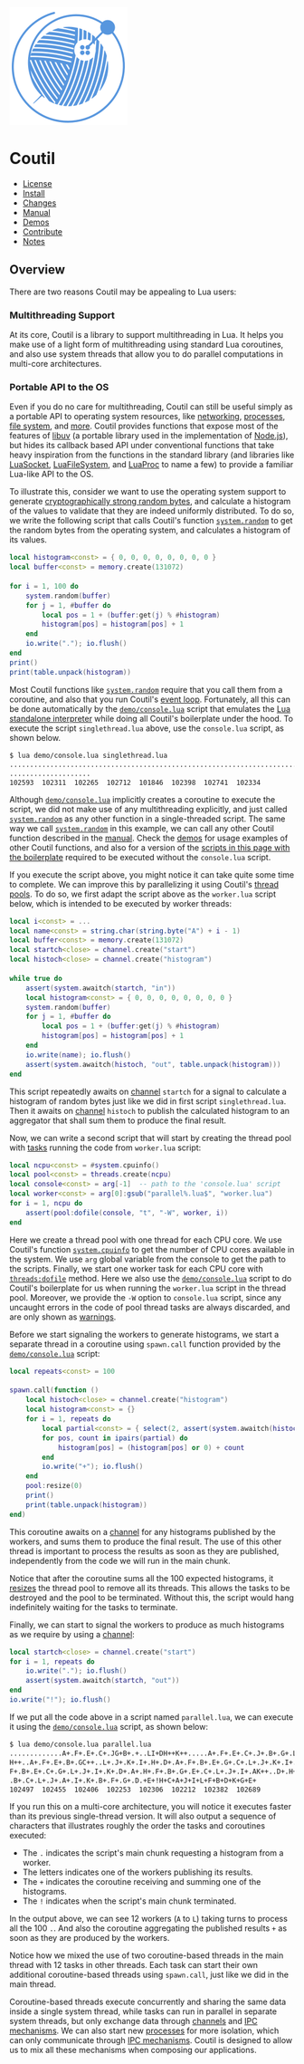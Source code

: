 ![logo](doc/logo.svg)

Coutil
======

- [License](LICENSE)
- [Install](doc/install.md)
- [Changes](doc/changelog.md)
- [Manual](doc/manual.md)
- [Demos](demo)
- [Contribute](doc/contributing.md)
- [Notes](doc/devnotes.md)

Overview
--------

There are two reasons Coutil may be appealing to Lua users:

### Multithreading Support

At its core,
Coutil is a library to support multithreading in Lua.
It helps you make use of a light form of multithreading using standard Lua coroutines,
and also use system threads that allow you to do parallel computations in multi-core architectures.

### Portable API to the OS

Even if you do no care for multithreading,
Coutil can still be useful simply as a portable API to operating system resources,
like [networking](doc/manual.md#network--ipc),
[processes](doc/manual.md#system-processes),
[file system](doc/manual.md#file-system),
and [more](doc/manual.md#summary).
Coutil provides functions that expose most of the features of [libuv](https://libuv.org/)
(a portable library used in the implementation of [Node.js](https://nodejs.org/)),
but hides its callback based API under conventional functions that take heavy inspiration from the functions in the standard library
(and libraries like [LuaSocket](https://lunarmodules.github.io/luasocket/),
[LuaFileSystem](https://github.com/lunarmodules/luafilesystem),
and [LuaProc](https://github.com/askyrme/luaproc) to name a few)
to provide a familiar Lua-like API to the OS.

To illustrate this,
consider we want to use the operating system support to generate [cryptographically strong random bytes](https://en.wikipedia.org/wiki/Cryptographically_secure_pseudorandom_number_generator),
and calculate a histogram of the values to validate that they are indeed uniformly distributed.
To do so,
we write the following script that calls Coutil's function [`system.random`](doc/manual.md#systemrandom-buffer--i--j--mode) to get the random bytes from the operating system,
and calculates a histogram of its values.

```lua
local histogram<const> = { 0, 0, 0, 0, 0, 0, 0, 0 }
local buffer<const> = memory.create(131072)

for i = 1, 100 do
	system.random(buffer)
	for j = 1, #buffer do
		local pos = 1 + (buffer:get(j) % #histogram)
		histogram[pos] = histogram[pos] + 1
	end
	io.write("."); io.flush()
end
print()
print(table.unpack(histogram))
```

Most Coutil functions like [`system.random`](doc/manual.md#systemrandom-buffer--i--j--mode) require that you call them from a coroutine,
and also that you run Coutil's [event loop](doc/manual.md#event-processing).
Fortunately,
all this can be done automatically by the [`demo/console.lua`](demo/console.lua) script that emulates the [Lua standalone interpreter](https://www.lua.org/manual/5.4/manual.html#7) while doing all Coutil's boilerplate under the hood.
To execute the script `singlethread.lua` above,
use the `console.lua` script,
as shown below.

```
$ lua demo/console.lua singlethread.lua
................................................................................
....................
102593  102311  102265  102712  101846  102398  102741  102334
```

Although [`demo/console.lua`](demo/console.lua) implicitly creates a coroutine to execute the script,
we did not make use of any multithreading explicitly,
and just called [`system.random`](doc/manual.md#systemrandom-buffer--i--j--mode) as any other function in a single-threaded script.
The same way we call [`system.random`](doc/manual.md#systemrandom-buffer--i--j--mode) in this example,
we can call any other Coutil function described in the [manual](doc/manual.md).
Check the [demos](demo/README.md) for usage examples of other Coutil functions,
and also for a version of the [scripts in this page with the boilerplate](demo/randhist) required to be executed without the `console.lua` script.

If you execute the script above,
you might notice it can take quite some time to complete.
We can improve this by parallelizing it using Coutil's [thread pools](doc/manual.md#thread-pools).
To do so,
we first adapt the script above as the `worker.lua` script below,
which is intended to be executed by worker threads:

```lua
local i<const> = ...
local name<const> = string.char(string.byte("A") + i - 1)
local buffer<const> = memory.create(131072)
local startch<close> = channel.create("start")
local histoch<close> = channel.create("histogram")

while true do
	assert(system.awaitch(startch, "in"))
	local histogram<const> = { 0, 0, 0, 0, 0, 0, 0, 0 }
	system.random(buffer)
	for j = 1, #buffer do
		local pos = 1 + (buffer:get(j) % #histogram)
		histogram[pos] = histogram[pos] + 1
	end
	io.write(name); io.flush()
	assert(system.awaitch(histoch, "out", table.unpack(histogram)))
end
```

This script repeatedly awaits on [channel](doc/manual.md#channels) `startch` for a signal to calculate a histogram of random bytes just like we did in first script `singlethread.lua`.
Then it awaits on [channel](doc/manual.md#channels) `histoch` to publish the calculated histogram to an aggregator that shall sum them to produce the final result.

Now,
we can write a second script that will start by creating the thread pool with [tasks](doc/manual.md#threadsdostring-pool-chunk--chunkname--mode-) running the code from `worker.lua` script:

```lua
local ncpu<const> = #system.cpuinfo()
local pool<const> = threads.create(ncpu)
local console<const> = arg[-1]  -- path to the 'console.lua' script
local worker<const> = arg[0]:gsub("parallel%.lua$", "worker.lua")
for i = 1, ncpu do
	assert(pool:dofile(console, "t", "-W", worker, i))
end
```

Here we create a thread pool with one thread for each CPU core.
We use Coutil's function [`system.cpuinfo`](doc/manual.md#systemcpuinfo-which) to get the number of CPU cores available in the system.
We use `arg` global variable from the console to get the path to the scripts.
Finally,
we start one worker task for each CPU core with [`threads:dofile`](doc/manual.md#threadsdofile-pool-filepath--mode-) method.
Here we also use the [`demo/console.lua`](demo/console.lua) script to do Coutil's boilerplate for us when running the `worker.lua` script in the thread pool.
Moreover,
we provide the `-W` option to `console.lua` script,
since any uncaught errors in the code of pool thread tasks are always discarded,
and are only shown as [warnings](http://www.lua.org/manual/5.4/manual.html#pdf-warn).

Before we start signaling the workers to generate histograms,
we start a separate thread in a coroutine using `spawn.call` function provided by the [`demo/console.lua`](demo/console.lua) script:

```lua
local repeats<const> = 100

spawn.call(function ()
	local histoch<close> = channel.create("histogram")
	local histogram<const> = {}
	for i = 1, repeats do
		local partial<const> = { select(2, assert(system.awaitch(histoch, "in"))) }
		for pos, count in ipairs(partial) do
			histogram[pos] = (histogram[pos] or 0) + count
		end
		io.write("+"); io.flush()
	end
	pool:resize(0)
	print()
	print(table.unpack(histogram))
end)
```

This coroutine awaits on a [channel](doc/manual.md#channels) for any histograms published by the workers,
and sums them to produce the final result.
The use of this other thread is important to process the results as soon as they are published,
independently from the code we will run in the main chunk.

Notice that after the coroutine sums all the 100 expected histograms,
it [resizes](doc/manual.md#threadsresize-pool-size--create) the thread pool to remove all its threads.
This allows the tasks to be destroyed and the pool to be terminated.
Without this,
the script would hang indefinitely waiting for the tasks to terminate.

Finally,
we can start to signal the workers to produce as much histograms as we require by using a [channel](doc/manual.md#channels):

```lua
local startch<close> = channel.create("start")
for i = 1, repeats do
	io.write("."); io.flush()
	assert(system.awaitch(startch, "out"))
end
io.write("!"); io.flush()
```

If we put all the code above in a script named `parallel.lua`,
we can execute it using the [`demo/console.lua`](demo/console.lua) script,
as shown below:

```
$ lua demo/console.lua parallel.lua
.............A+.F+.E+.C+.JG+B+.+..LI+DH++K++.....A+.F+.E+.C+.J+.B+.G+.L+.KI+D+..
H++..A+.F+.E+.B+.GC++..L+.J+.K+.I+.H+.D+.A+.F+.B+.E+.G+.C+.L+.J+.K+.I+.H+.D+.A+.
F+.B+.E+.C+.G+.L+.J+.I+.K+.D+.A+.H+.F+.B+.G+.E+.C+.L+.J+.I+.AK++..D+.H+.F+.G+.E+
.B+.C+.L+.J+.A+.I+.K+.B+.F+.G+.D.+E+!H+C+A+J+I+L+F+B+D+K+G+E+
102497  102455  102406  102253  102306  102212  102382  102689
```

If you run this on a multi-core architecture,
you will notice it executes faster than its previous single-thread version.
It will also output a sequence of characters that illustrates roughly the order the tasks and coroutines executed:
- The `.` indicates the script's main chunk requesting a histogram from a worker.
- The letters indicates one of the workers publishing its results.
- The `+` indicates the coroutine receiving and summing one of the histograms.
- The `!` indicates when the script's main chunk terminated.

In the output above,
we can see 12 workers (`A` to `L`) taking turns to process all the 100 `.`.
And also the coroutine aggregating the published results `+` as soon as they are produced by the workers.

Notice how we mixed the use of two coroutine-based threads in the main thread with 12 tasks in other threads.
Each task can start their own additional coroutine-based threads using `spawn.call`,
just like we did in the main thread.

Coroutine-based threads execute concurrently and sharing the same data inside a single system thread,
while tasks can run in parallel in separate system threads,
but only exchange data through [channels](doc/manual.md#channels) and [IPC mechanisms](doc/manual.md#network--ipc).
We can also start new [processes](doc/manual.md#system-processes) for more isolation,
which can only communicate through [IPC mechanisms](doc/manual.md#network--ipc).
Coutil is designed to allow us to mix all these mechanisms when composing our applications.
